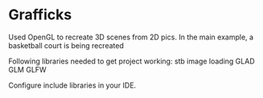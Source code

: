 # Grafficks
Used OpenGL to recreate 3D scenes from 2D pics. In the main example, a basketball court is being recreated

Following libraries needed to get project working:
stb image loading
GLAD
GLM
GLFW

Configure include libraries in your IDE.
